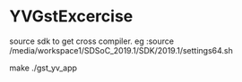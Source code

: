 # YVGstExcercise
source sdk to get cross compiler.
eg :source /media/workspace1/SDSoC_2019.1/SDK/2019.1/settings64.sh

make
./gst_yv_app 

